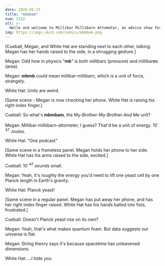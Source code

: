 ```yaml
---
date: 2020-05-27
title: "mbmbam"
num: 2312
alt: >-
  Hello and welcome to Millibar Millibarn Attometer, an advice show for the Planck era.
img: https://imgs.xkcd.com/comics/mbmbam.png
---
```

[Cueball, Megan, and White Hat are standing next to each other, talking. Megan has her hands raised to the side, in a shrugging gesture.]

Megan: Odd how in physics "**mb**" is both millibars (pressure) and millibar**n**s (area).

Megan: **mbmb** could mean millibar-millibarn, which is a unit of force, strangely.

White Hat: Units are weird.

[Same scene - Megan is now checking her phone. White Hat is raising his right index finger.]

Cueball: So what's **mbmbam**, the My-Brother-My-Brother-And Me unit?

Megan: Millibar-milliibarn-attometer, I guess? That'd be a unit of energy. 10<sup>-47</sup> Joules.

White Hat: "One podcast"

[Same scene in a frameless panel. Megan holds her phone to her side. White Hat has his arms raised to the side, excited.]

Cueball: 10<sup>-47</sup> sounds small.

Megan: Yeah, it's roughly the energy you'd need to lift one yeast cell by one Planck length in Earth's gravity.

White Hat: Planck yeast!

[Same scene in a regular panel. Megan has put away her phone, and has her right index finger raised. White Hat has his hands balled into fists, frustrated.]

Cueball: Doesn't Planck yeast rise on its own?

Megan: Yeah, that's what makes quantum foam. But data suggests our universe is flat.

Megan: String theory says it's because spacetime has unleavened dimensions.

White Hat: *...I hate you.*